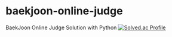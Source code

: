 # baekjoon-online-judge
BaekJoon Online Judge Solution with Python
[![Solved.ac Profile](http://mazassumnida.wtf/api/v2/generate_badge?boj=cnjg)](https://solved.ac/cnjg)
